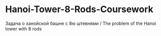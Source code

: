 # Hanoi-Tower-8-Rods-Coursework
Задача о ханойской башне с 8ю штевнями / The problem of the Hanoi tower with 8 rods
